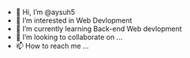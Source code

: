 - 👋 Hi, I’m @aysuh5
- 👀 I’m interested in Web Devlopment
- 🌱 I’m currently learning Back-end Web devlopment
- 💞️ I’m looking to collaborate on ...
- 📫 How to reach me ...

<!---
aysuh5/aysuh5 is a ✨ special ✨ repository because its `README.md` (this file) appears on your GitHub profile.
You can click the Preview link to take a look at your changes.
--->

